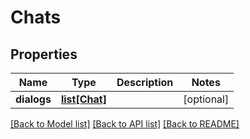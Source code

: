 # Chats

## Properties
Name | Type | Description | Notes
------------ | ------------- | ------------- | -------------
**dialogs** | [**list[Chat]**](Chat.md) |  | [optional] 

[[Back to Model list]](../README.md#documentation-for-models) [[Back to API list]](../README.md#documentation-for-api-endpoints) [[Back to README]](../README.md)


